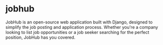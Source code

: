 # jobhub
JobHub is an open-source web application built with Django, designed to simplify the job posting and application process. Whether you're a company looking to list job opportunities or a job seeker searching for the perfect position, JobHub has you covered.
